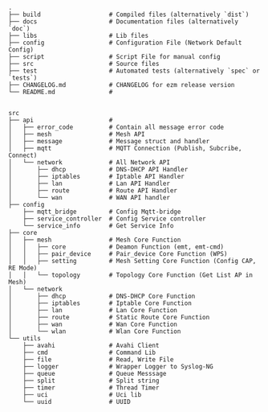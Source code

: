     .
    ├── build                   # Compiled files (alternatively `dist`)
    ├── docs                    # Documentation files (alternatively `doc`)
    ├── libs                    # Lib files
    ├── config                  # Configuration File (Network Default Config)
    ├── script                  # Script File for manual config
    ├── src                     # Source files 
    ├── test                    # Automated tests (alternatively `spec` or `tests`)
    ├── CHANGELOG.md            # CHANGELOG for ezm release version
    └── README.md               # 


    src
    ├── api                     #
    │   ├── error_code          # Contain all message error code
    │   ├── mesh                # Mesh API
    │   ├── message             # Message struct and handler
    │   ├── mqtt                # MQTT Connection (Publish, Subcribe, Connect)
    │   └── network             # All Network API
    │       ├── dhcp            # DNS-DHCP API Handler
    │       ├── iptables        # Iptable API Handler
    │       ├── lan             # Lan API Handler
    │       ├── route           # Route API Handler
    │       └── wan             # WAN API handler
    ├── config                  
        ├── mqtt_bridge         # Config Mqtt-bridge
        ├── service_controller  # Config Service controller
        └── service_info        # Get Service Info
    ├── core
    │   ├── mesh                # Mesh Core Function
    │   │   ├── core            # Deamon Function (emt, emt-cmd)
    │   │   ├── pair_device     # Pair_device Core Function (WPS)
    │   │   ├── setting         # Mesh Setting Core Function (Config CAP, RE Mode)
    │   │   └── topology        # Topology Core Function (Get List AP in Mesh)
    │   └── network
    │       ├── dhcp            # DNS-DHCP Core Function
    │       ├── iptables        # Iptable Core Function
    │       ├── lan             # Lan Core Function
    │       ├── route           # Static Route Core Function
    │       ├── wan             # Wan Core Function
    │       └── wlan            # Wlan Core Function
    └── utils
        ├── avahi               # Avahi Client
        ├── cmd                 # Command Lib
        ├── file                # Read, Write File
        ├── logger              # Wrapper Logger to Syslog-NG
        ├── queue               # Queue Messsage
        ├── split               # Split string
        ├── timer               # Thread Timer
        ├── uci                 # Uci lib 
        └── uuid                # UUID 